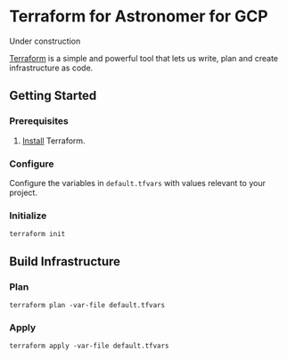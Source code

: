 # Terraform for Astronomer for GCP

Under construction

[Terraform](https://www.terraform.io/) is a simple and powerful tool that lets us write, plan and create infrastructure as code.

## Getting Started
### Prerequisites
1. [Install](https://learn.hashicorp.com/terraform/getting-started/install) Terraform.

### Configure
Configure the variables in `default.tfvars` with values relevant to your project.

### Initialize
`terraform init`
## Build Infrastructure
### Plan
`terraform plan -var-file default.tfvars`
### Apply
`terraform apply -var-file default.tfvars`
